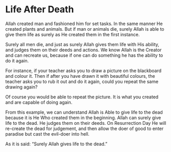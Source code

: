 Life After Death
================

Allah created man and fashioned him for set tasks. In the same manner He
created plants and animals. But if man or animals die, surely Allah is
able to give them life as surely as He created them in the first
instance.

Surely all men die, and just as surely Allah gives them life with His
ability, and judges them on their deeds and actions. We know Allah is
the Creator and can recreate us, because if one can do something he has
the ability to do it again.

For instance, if your teacher asks you to draw a picture on the
blackboard and colour it. Then if after you have drawn it with beautiful
colours, the teacher asks you to rub it out and do it again, could you
repeat the same drawing again?

Of course you would be able to repeat the picture. It is what you
created and are capable of doing again.

From this example, we can understand Allah is Able to give life to the
dead because it is He Who created them in the beginning. Allah can
surely give life to the dead. He judges them on their deeds. On
Resurrection Day He will re-create the dead for judgement, and then
allow the doer of good to enter paradise but cast the evil-doer into
hell.

As it is said: “Surely Allah gives life to the dead.”


